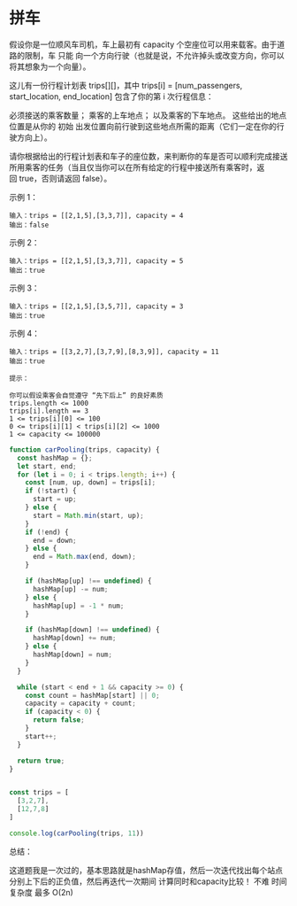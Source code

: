 
# 拼车

假设你是一位顺风车司机，车上最初有 capacity 个空座位可以用来载客。由于道路的限制，车 只能 向一个方向行驶（也就是说，不允许掉头或改变方向，你可以将其想象为一个向量）。

这儿有一份行程计划表 trips[][]，其中 trips[i] = [num_passengers, start_location, end_location] 包含了你的第 i 次行程信息：

必须接送的乘客数量；
乘客的上车地点；
以及乘客的下车地点。
这些给出的地点位置是从你的 初始 出发位置向前行驶到这些地点所需的距离（它们一定在你的行驶方向上）。

请你根据给出的行程计划表和车子的座位数，来判断你的车是否可以顺利完成接送所用乘客的任务（当且仅当你可以在所有给定的行程中接送所有乘客时，返回 true，否则请返回 false）。

示例 1：
```
输入：trips = [[2,1,5],[3,3,7]], capacity = 4
输出：false
```
示例 2：
```
输入：trips = [[2,1,5],[3,3,7]], capacity = 5
输出：true
```
示例 3：
```
输入：trips = [[2,1,5],[3,5,7]], capacity = 3
输出：true
```
示例 4：
```
输入：trips = [[3,2,7],[3,7,9],[8,3,9]], capacity = 11
输出：true
```
```
提示：

你可以假设乘客会自觉遵守 “先下后上” 的良好素质
trips.length <= 1000
trips[i].length == 3
1 <= trips[i][0] <= 100
0 <= trips[i][1] < trips[i][2] <= 1000
1 <= capacity <= 100000
```

```js
function carPooling(trips, capacity) {
  const hashMap = {};
  let start, end;
  for (let i = 0; i < trips.length; i++) {
    const [num, up, down] = trips[i];
    if (!start) {
      start = up;
    } else {
      start = Math.min(start, up);
    }
    if (!end) {
      end = down;
    } else {
      end = Math.max(end, down);
    }

    if (hashMap[up] !== undefined) {
      hashMap[up] -= num;
    } else {
      hashMap[up] = -1 * num;
    }

    if (hashMap[down] !== undefined) {
      hashMap[down] += num;
    } else {
      hashMap[down] = num;
    }
  }

  while (start < end + 1 && capacity >= 0) {
    const count = hashMap[start] || 0;
    capacity = capacity + count;
    if (capacity < 0) {
      return false;
    }
    start++;
  }

  return true;
}


const trips = [
  [3,2,7],
  [12,7,8]
]

console.log(carPooling(trips, 11))
```


总结：

这道题我是一次过的，基本思路就是hashMap存值，然后一次迭代找出每个站点分别上下后的正负值，然后再迭代一次期间 计算同时和capacity比较！ 不难
时间复杂度 最多 O(2n)
